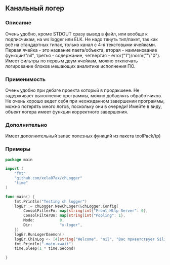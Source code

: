 ## Канальный логер

### Описание
Очень удобно, кроме STDOUT сразу вывод в файл, или вообще к подписчикам, на ws logger или ELK. Не надо тянуть тип/пакет, так как всё на стандартных типах, только канал с 4-я текстовыми ячейками. Первая ячейка - это название паета/объекта, вторая - наименование функции/"nil", третья - содержание, четвертая - error("1")/norm(""/"0"). Имеет фильтры по первым двум ячейкам, можно отключать логирование блоков мешающих аналитике исполнения ПО.

### Применимость
Очень удобно при дебаге проекта который в продакшене. Не задерживает выполнение программы, можно добавлять обработчиков. 
Не очень хорошо ведет себя при неожиданном завершении программы, можно потерять много логов, поскольку они в очереди! Имейте в виду, объект логера имеет функции корректного завершения.

### Дополнительно
Имеет дополнительный запас полезных функций из пакета toolPack/tp)

### Примеры

```go
package main

import (
	"fmt"
	"github.com/xela07ax/chLogger"
	"time"
)

func main() {
	fmt.Println("Testing ch logger")
	logEr := chLogger.NewChLoger(&chLogger.Config{
		ConsolFilterFn: map[string]int{"Front Http Server": 0},
		ConsolFilterUn: map[string]int{"Pooling": 1},
		Mode:           0,
		Dir:            "x-loger",
	})
	logEr.RunLogerDaemon()
	logEr.ChInLog <- [4]string{"Welcome", "nil", "Вас приветствует Silika-FileКонтроллер v1.1"}
	fmt.Println("-main->wait")
	time.Sleep(1 * time.Second)

}
```
